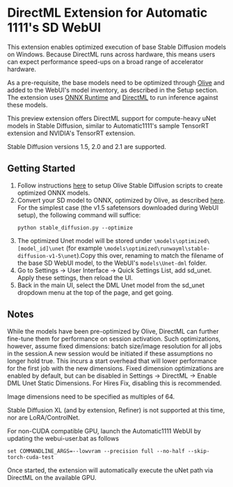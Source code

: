 # DirectML Extension for Automatic 1111's SD WebUI

This extension enables optimized execution of base Stable Diffusion models on Windows. Because DirectML runs across hardware, this means users can expect performance speed-ups on a broad range of accelerator hardware.

As a pre-requisite, the base models need to be optimized through [Olive](https://github.com/microsoft/Olive) and added to the WebUI's model inventory, as described in the Setup
section. The extension uses [ONNX Runtime](https://onnxruntime.ai/) and [DirectML](https://learn.microsoft.com/en-us/windows/ai/directml/dml) to run inference against these models.

This preview extension offers DirectML support for compute-heavy uNet models in Stable Diffusion, similar to Automatic1111's sample TensorRT extension and NVIDIA's TensorRT extension. 

Stable Diffusion versions 1.5, 2.0 and 2.1 are supported.


## Getting Started

1. Follow instructions [here](https://github.com/microsoft/Olive/blob/main/examples/directml/stable_diffusion/README.md#setup) to setup Olive Stable Diffusion scripts to create optimized ONNX models.
2. Convert your SD model to ONNX, optimized by Olive, as described [here](https://github.com/microsoft/Olive/blob/main/examples/directml/stable_diffusion/README.md#conversion-to-onnx-and-latency-optimization). For the simplest case (the v1.5 safetensors downloaded during WebUI setup), the following command will suffice:
    ```
    python stable_diffusion.py --optimize
    ```
3. The optimized Unet model will be stored under `\models\optimized\[model_id]\unet` (for example `\models\optimized\runwayml\stable-diffusion-v1-5\unet`).Copy this over, renaming to match the filename of the base SD WebUI model, to the WebUI's `models\Unet-dml` folder.
4. Go to Settings → User Interface → Quick Settings List, add sd_unet. Apply these settings, then reload the UI.
5. Back in the main UI, select the DML Unet model from the sd_unet dropdown menu at the top of the page, and get going.
<!-- end numbered list -->
</ol>

## Notes

While the models have been pre-optimized by Olive, DirectML can further fine-tune them for performance on session activation. Such optimizations, however,     assume fixed dimensions: batch size/image resolution for all jobs in the session.A new session would be initiated if these assumptions no longer hold true. This incurs a start overhead that will lower performance for the first job with the new dimensions. Fixed dimension optimizations are enabled by default, but can be disabled in Settings → DirectML → Enable DML Unet Static Dimensions. For Hires Fix, disabling this is recommended.

Image dimensions need to be specified as multiples of 64.

Stable Diffusion XL (and by extension, Refiner) is not supported at this time, nor are LoRA/ControlNet.

For non-CUDA compatible GPU, launch the Automatic1111 WebUI by updating the webui-user.bat as follows
```
set COMMANDLINE_ARGS=--lowvram --precision full --no-half --skip-torch-cuda-test
```
Once started, the extension will automatically execute the uNet path via DirectML on the available GPU.
 